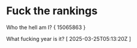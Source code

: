 # Fuck the rankings

Who the hell am I?
{ 15065863 }

What fucking year is it?
[ 2025-03-25T05:13:20Z ]
